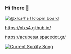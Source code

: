 ### Hi there 👋

[![@xlxs4's Holopin board](https://holopin.me/xlxs4)](https://holopin.io/@xlxs4)

https://xlxs4.github.io/

https://acubesat.spacedot.gr/

<p align=left>
<a href="https://open.spotify.com/user/83zjpodyytr2zojufrnni850b">
    <img src="https://spotify-embed-xlxs4.vercel.app/api?theme=dark&scan=true" alt="Current Spotify Song">
</a>
</p>

<!--
**xlxs4/xlxs4** is a ✨ _special_ ✨ repository because its `README.md` (this file) appears on your GitHub profile.

Here are some ideas to get you started:

- 🔭 I’m currently working on ...
- 🌱 I’m currently learning ...
- 👯 I’m looking to collaborate on ...
- 🤔 I’m looking for help with ...
- 💬 Ask me about ...
- 📫 How to reach me: ...
- 😄 Pronouns: ...
- ⚡ Fun fact: ...
-->
